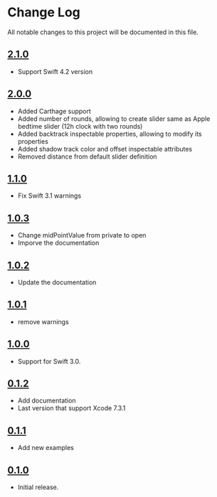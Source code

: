 # Change Log
All notable changes to this project will be documented in this file.

## [2.1.0](https://github.com/HamzaGhazouani/HGCircularSlider/releases/tag/2.1.0)
* Support Swift 4.2 version 

## [2.0.0](https://github.com/HamzaGhazouani/HGCircularSlider/releases/tag/2.0.0)
* Added Carthage support
* Added number of rounds, allowing to create slider same as Apple bedtime slider (12h clock with two rounds)
* Added backtrack inspectable properties, allowing to modify its properties
* Added shadow track color and offset inspectable attributes
* Removed distance from default slider definition


## [1.1.0](https://github.com/HamzaGhazouani/HGCircularSlider/releases/tag/1.1.0)

* Fix Swift 3.1 warnings

## [1.0.3](https://github.com/HamzaGhazouani/HGCircularSlider/releases/tag/1.0.3)

* Change midPointValue from private to open
* Imporve the documentation

## [1.0.2](https://github.com/HamzaGhazouani/HGCircularSlider/releases/tag/1.0.2)

* Update the documentation

## [1.0.1](https://github.com/HamzaGhazouani/HGCircularSlider/releases/tag/1.0.1)

* remove warnings

## [1.0.0](https://github.com/HamzaGhazouani/HGCircularSlider/releases/tag/1.0.0)

* Support for Swift 3.0.

## [0.1.2](https://github.com/HamzaGhazouani/HGCircularSlider/releases/tag/0.1.2)

* Add documentation
* Last version that support Xcode 7.3.1

## [0.1.1](https://github.com/HamzaGhazouani/HGCircularSlider/releases/tag/0.1.1)

* Add new examples

## [0.1.0](https://github.com/HamzaGhazouani/HGCircularSlider/releases/tag/0.1.0)

* Initial release.
